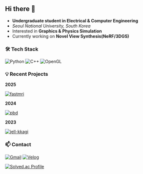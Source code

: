 ## Hi there 👋 

- **Undergraduate student in Electrical & Computer Engineering**  
- _Seoul National University, South Korea_  
- Interested in **Graphics & Physics Simulation**  
- Currently working on **Novel View Synthesis(NeRF/3DGS)**

### 🛠️ Tech Stack

![Python](https://img.shields.io/badge/Python-3776AB?style=flat-square&logo=Python&logoColor=white) ![C++](https://img.shields.io/badge/C++-00599C?style=flat-square&logo=C%2B%2B&logoColor=white) ![OpenGL](https://img.shields.io/badge/OpenGL-5586A4?style=flat-square&logo=OpenGL&logoColor=white) 

### 💡 Recent Projects

**2025**

[![fastmri](https://img.shields.io/badge/FastMRI-repo-181717?style=flat-square&logo=Github&logoColor=white)](https://github.com/torytony24/FastMRI_challenge)

**2024**

[![pbd](https://img.shields.io/badge/PBD-repo-181717?style=flat-square&logo=Github&logoColor=white)](https://github.com/torytony24/Position-Based-Dynamics)

**2023**

[![jell-kkagi](https://img.shields.io/badge/Jell--Kkagi-repo-181717?style=flat-square&logo=Github&logoColor=white)](https://github.com/torytony24/Jell-Kkagi) 

### 📫 Contact

[![Gmail](https://img.shields.io/badge/Gmail-EA4335?style=flat-square&logo=Gmail&logoColor=white)](https://torytony24@gmail.com) [![Velog](https://img.shields.io/badge/Velog-20C997?style=flat-square&logo=Velog&logoColor=white)](https://velog.io/@torytony24)

[![Solved.ac Profile](http://mazassumnida.wtf/api/v2/generate_badge?boj=torytony24)](https://solved.ac/torytony24/)

